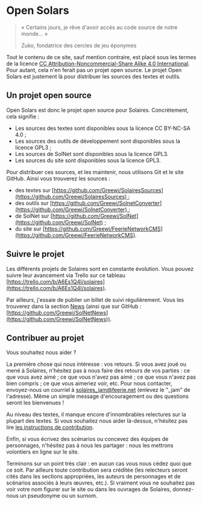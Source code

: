 # Open Solars

> « Certains jours, je rêve d'avoir accès au code source de notre monde... »
> 
> Zuko, fondatrice des cercles de jeu éponymes

Tout le contenu de ce site, sauf mention contraire, est placé sous les termes de la licence [CC Attribution-Noncommercial-Share Alike 4.0 International](http://creativecommons.org/licenses/by-nc-sa/4.0/). Pour autant, cela n'en ferait pas un projet open source. Le projet Open Solars est justement là pour distribuer les sources des textes et outils.

## Un projet open source

Open Solars est donc le projet open source pour Solaires. Concrètement, cela signifie :
* Les sources des textes sont disponibles sous la licence CC BY-NC-SA 4.0 ;
* Les sources des outils de développement sont disponibles sous la licence GPL3 ;
* Les sources de SolNet sont disponibles sous la licence GPL3.
* Les sources du site  sont disponibles sous la licence GPL3.

Pour distribuer ces sources, et les maintenir, nous utilisons Git et le site GitHub. Ainsi vous trouverez les sources :
* des textes sur [https://github.com/Greewi/SolairesSources](https://github.com/Greewi/SolairesSources) ;
* des outils sur [https://github.com/Greewi/SolnetConverter](https://github.com/Greewi/SolnetConverter) ;
* de SolNet sur [https://github.com/Greewi/SolNet](https://github.com/Greewi/SolNet) ;
* du site sur [https://github.com/Greewi/FeerieNetworkCMS](https://github.com/Greewi/FeerieNetworkCMS).

## Suivre le projet

Les différents projets de Solaires sont en constante évolution. Vous pouvez suivre leur avancement via Trello sur ce tableau [https://trello.com/b/A6Es1Q4I/solaires](https://trello.com/b/A6Es1Q4I/solaires).

Par ailleurs, j'essaie de publier un billet de suivi régulièrement. Vous les trouverez dans la section [News](/News) (ainsi que sur GitHub : [https://github.com/Greewi/SolNetNews](https://github.com/Greewi/SolNetNews)).

## Contribuer au projet

Vous souhaitez nous aider ?

La première chose qui nous intéresse : vos retours. Si vous avez joué ou mené à Solaires, n'hésitez pas à nous faire des retours de vos parties : ce que vous avez aimé ; ce que vous n'avez pas aimé ; ce que vous n'avez pas bien compris ; ce que vous aimeriez voir, etc. Pour nous contacter, envoyez-nous un courriel à solaires_jam@feerie.net (enlevez le "_jam" de l'adresse). Même un simple message d'encouragement ou des questions seront les bienvenues !

Au niveau des textes, il manque encore d'innombrables relectures sur la plupart des textes. Si vous souhaitez nous aider là-dessus, n'hésitez pas lire [les instructions de contribution](https://github.com/Greewi/SolairesSources/blob/master/CONTRIBUTING.md).

Enfin, si vous écrivez des scénarios ou concevez des équipes de personnages, n'hésitez pas à nous les partager : nous les mettrons volontiers en ligne sur le site.

Terminons sur un point très clair : en aucun cas vous nous cédez quoi que ce soit. Par ailleurs toute contribution sera créditée (les relecteurs seront cités dans les sections appropriées, les auteurs de personnages et de scénarios associés à leurs œuvres, etc.). Si vraiment vous ne souhaitez pas voir votre nom figurer sur le site ou dans les ouvrages de Solaires, donnez-nous un pseudonyme ou un surnom.
